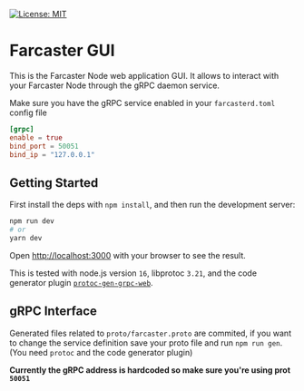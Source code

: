 [![License: MIT](https://img.shields.io/badge/License-MIT-yellow.svg)](https://opensource.org/licenses/MIT)

# Farcaster GUI

This is the Farcaster Node web application GUI. It allows to interact with your Farcaster Node through the gRPC daemon service.

Make sure you have the gRPC service enabled in your `farcasterd.toml` config file

```toml
[grpc]
enable = true
bind_port = 50051
bind_ip = "127.0.0.1"
```

## Getting Started

First install the deps with `npm install`, and then run the development server:

```bash
npm run dev
# or
yarn dev
```

Open [http://localhost:3000](http://localhost:3000) with your browser to see the result.

This is tested with node.js version `16`, libprotoc `3.21`, and the code generator plugin [`protoc-gen-grpc-web`](https://github.com/grpc/grpc-web#code-generator-plugin).

## gRPC Interface

Generated files related to `proto/farcaster.proto` are commited, if you want to change the service definition save your proto file and run `npm run gen`. (You need `protoc` and the code generator plugin)

**Currently the gRPC address is hardcoded so make sure you're using prot `50051`**
